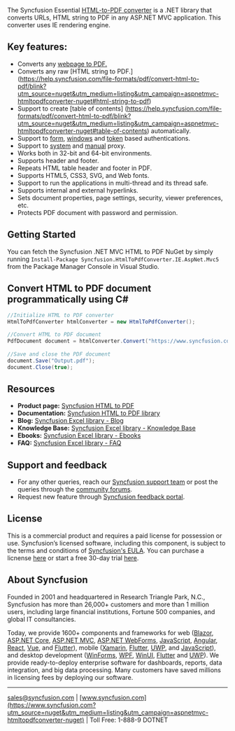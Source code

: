 The Syncfusion Essential [HTML-to-PDF converter](https://www.syncfusion.com/pdf-framework/net/html-to-pdf?utm_source=nuget&utm_medium=listing&utm_campaign=aspnetmvc-htmltopdfconverter-nuget) is a .NET library that converts URLs, HTML string to PDF in any ASP.NET MVC application. This converter uses IE rendering engine.


## Key features:
* Converts any [webpage to PDF.](https://help.syncfusion.com/file-formats/pdf/convert-html-to-pdf/blink?utm_source=nuget&utm_medium=listing&utm_campaign=aspnetmvc-htmltopdfconverter-nuget#url-to-pdf)
* Converts any raw [HTML string to PDF.] (https://help.syncfusion.com/file-formats/pdf/convert-html-to-pdf/blink?utm_source=nuget&utm_medium=listing&utm_campaign=aspnetmvc-htmltopdfconverter-nuget#html-string-to-pdf)
* Support to create [table of contents] (https://help.syncfusion.com/file-formats/pdf/convert-html-to-pdf/blink?utm_source=nuget&utm_medium=listing&utm_campaign=aspnetmvc-htmltopdfconverter-nuget#table-of-contents) automatically.
* Support to [form](https://help.syncfusion.com/file-formats/pdf/convert-html-to-pdf/blink?utm_source=nuget&utm_medium=listing&utm_campaign=aspnetmvc-htmltopdfconverter-nuget#form-authentication), [windows](https://help.syncfusion.com/file-formats/pdf/convert-html-to-pdf/blink?utm_source=nuget&utm_medium=listing&utm_campaign=aspnetmvc-htmltopdfconverter-nuget#windows-authentication) and [token](https://help.syncfusion.com/file-formats/pdf/convert-html-to-pdf/blink?utm_source=nuget&utm_medium=listing&utm_campaign=aspnetmvc-htmltopdfconverter-nuget#token-based-authentication) based authentications.
* Support to [system](https://help.syncfusion.com/file-formats/pdf/convert-html-to-pdf/blink?utm_source=nuget&utm_medium=listing&utm_campaign=aspnetmvc-htmltopdfconverter-nuget#token-based-authentication) and [manual](https://help.syncfusion.com/file-formats/pdf/convert-html-to-pdf/blink?utm_source=nuget&utm_medium=listing&utm_campaign=aspnetmvc-htmltopdfconverter-nuget#manual-proxy) proxy.
* Works both in 32-bit and 64-bit environments.
* Supports header and footer.
* Repeats HTML table header and footer in PDF.
* Supports HTML5, CSS3, SVG, and Web fonts.
* Support to run the applications in multi-thread and its thread safe. 
* Supports internal and external hyperlinks.
* Sets document properties, page settings, security, viewer preferences, etc.
* Protects PDF document with password and permission.

## Getting Started
You can fetch the Syncfusion .NET MVC HTML to PDF NuGet by simply running `Install-Package Syncfusion.HtmlToPdfConverter.IE.AspNet.Mvc5` from the Package Manager Console in Visual Studio.

## Convert HTML to PDF document programmatically using C#

```csharp
//Initialize HTML to PDF converter 
HtmlToPdfConverter htmlConverter = new HtmlToPdfConverter(); 

//Convert HTML to PDF document 
PdfDocument document = htmlConverter.Convert("https://www.syncfusion.com");
 
//Save and close the PDF document 
document.Save("Output.pdf");
document.Close(true);
```

## Resources

* **Product page:** [Syncfusion HTML to PDF]( https://www.syncfusion.com/pdf-framework/net/html-to-pdf?utm_source=nuget&utm_medium=listing&utm_campaign=aspnetmvc-htmltopdfconverter-nuget)
* **Documentation:** [Syncfusion HTML to PDF library](https://help.syncfusion.com/file-formats/pdf/convert-html-to-pdf/ie?utm_source=nuget&utm_medium=listing&utm_campaign=aspnetmvc-htmltopdfconverter-nuget)
* **Blog:** [Syncfusion Excel library - Blog](https://www.syncfusion.com/blogs/category/asp-net-mvc?utm_source=nuget&utm_medium=listing&utm_campaign=aspnetmvc-htmltopdfconverter-nuget)
* **Knowledge Base:** [Syncfusion Excel library - Knowledge Base](https://www.syncfusion.com/kb/aspnetmvc-js2?utm_source=nuget&utm_medium=listing&utm_campaign=aspnetmvc-htmltopdfconverter-nuget)
* **Ebooks:** [Syncfusion Excel library - Ebooks](https://www.syncfusion.com/succinctly-free-ebooks?utm_source=nuget&utm_medium=listing&utm_campaign=aspnetmvc-htmltopdfconverter-nuget)
* **FAQ:** [Syncfusion Excel library - FAQ](https://www.syncfusion.com/faq/?utm_source=nuget&utm_medium=listing&utm_campaign=aspnetmvc-htmltopdfconverter-nuget)

## Support and feedback
* For any other queries, reach our [Syncfusion support team](https://www.syncfusion.com/support/directtrac/incidents/newincident?utm_source=nuget&utm_medium=listing&utm_campaign=aspnetmvc-htmltopdfconverter-nuget) or post the queries through the [community forums](https://www.syncfusion.com/forums?utm_source=nuget&utm_medium=listing&utm_campaign=aspnetmvc-htmltopdfconverter-nuget).
* Request new feature through [Syncfusion feedback portal](https://www.syncfusion.com/feedback/pdf?utm_source=nuget&utm_medium=listing&utm_campaign=aspnetmvc-htmltopdfconverter-nuget).

## License
This is a commercial product and requires a paid license for possession or use. Syncfusion’s licensed software, including this component, is subject to the terms and conditions of [Syncfusion's EULA](https://www.syncfusion.com/eula/es/?utm_source=nuget&utm_medium=listing&utm_campaign=aspnetmvc-htmltopdfconverter-nuget). You can purchase a licnense [here]( https://www.syncfusion.com/sales/products?utm_source=nuget&utm_medium=listing&utm_campaign=aspnetmvc-htmltopdfconverter-nuget) or start a free 30-day trial [here](https://www.syncfusion.com/account/manage-trials/start-trials?utm_source=nuget&utm_medium=listing&utm_campaign=aspnetmvc-htmltopdfconverter-nuget).

## About Syncfusion
Founded in 2001 and headquartered in Research Triangle Park, N.C., Syncfusion has more than 26,000+ customers and more than 1 million users, including large financial institutions, Fortune 500 companies, and global IT consultancies.
 
Today, we provide 1600+ components and frameworks for web ([Blazor](https://www.syncfusion.com/blazor-components?utm_source=nuget&utm_medium=listing&utm_campaign=aspnetmvc-htmltopdfconverter-nuget), [ASP.NET Core](https://www.syncfusion.com/aspnet-core-ui-controls?utm_source=nuget&utm_medium=listing&utm_campaign=aspnetmvc-htmltopdfconverter-nuget), [ASP.NET MVC](https://www.syncfusion.com/aspnet-mvc-ui-controls?utm_source=nuget&utm_medium=listing&utm_campaign=aspnetmvc-htmltopdfconverter-nuget), [ASP.NET WebForms](https://www.syncfusion.com/jquery/aspnet-webforms-ui-controls?utm_source=nuget&utm_medium=listing&utm_campaign=aspnetmvc-htmltopdfconverter-nuget), [JavaScript](https://www.syncfusion.com/javascript-ui-controls?utm_source=nuget&utm_medium=listing&utm_campaign=aspnetmvc-htmltopdfconverter-nuget), [Angular](https://www.syncfusion.com/angular-ui-components?utm_source=nuget&utm_medium=listing&utm_campaign=aspnetmvc-htmltopdfconverter-nuget), [React](https://www.syncfusion.com/react-ui-components?utm_source=nuget&utm_medium=listing&utm_campaign=aspnetmvc-htmltopdfconverter-nuget), [Vue](https://www.syncfusion.com/vue-ui-components?utm_source=nuget&utm_medium=listing&utm_campaign=aspnetmvc-htmltopdfconverter-nuget), and [Flutter](https://www.syncfusion.com/flutter-widgets?utm_source=nuget&utm_medium=listing&utm_campaign=aspnetmvc-htmltopdfconverter-nuget)), mobile ([Xamarin](https://www.syncfusion.com/xamarin-ui-controls?utm_source=nuget&utm_medium=listing&utm_campaign=aspnetmvc-htmltopdfconverter-nuget), [Flutter](https://www.syncfusion.com/flutter-widgets?utm_source=nuget&utm_medium=listing&utm_campaign=aspnetmvc-htmltopdfconverter-nuget), [UWP](https://www.syncfusion.com/uwp-ui-controls?utm_source=nuget&utm_medium=listing&utm_campaign=aspnetmvc-htmltopdfconverter-nuget), and [JavaScript](https://www.syncfusion.com/javascript-ui-controls?utm_source=nuget&utm_medium=listing&utm_campaign=aspnetmvc-htmltopdfconverter-nuget)), and desktop development ([WinForms](https://www.syncfusion.com/winforms-ui-controls?utm_source=nuget&utm_medium=listing&utm_campaign=aspnetmvc-htmltopdfconverter-nuget), [WPF](https://www.syncfusion.com/wpf-ui-controls?utm_source=nuget&utm_medium=listing&utm_campaign=aspnetmvc-htmltopdfconverter-nuget), [WinUI](https://www.syncfusion.com/winui-controls?utm_source=nuget&utm_medium=listing&utm_campaign=aspnetmvc-htmltopdfconverter-nuget), [Flutter](https://www.syncfusion.com/flutter-widgets?utm_source=nuget&utm_medium=listing&utm_campaign=aspnetmvc-htmltopdfconverter-nuget) and [UWP](https://www.syncfusion.com/uwp-ui-controls?utm_source=nuget&utm_medium=listing&utm_campaign=aspnetmvc-htmltopdfconverter-nuget)). We provide ready-to-deploy enterprise software for dashboards, reports, data integration, and big data processing. Many customers have saved millions in licensing fees by deploying our software.

___

[sales@syncfusion.com](mailto:sales@syncfusion.com?Subject=Syncfusion%20ASPNET%20MVC%20HTMLtoPDF%20-%20NuGet) | [www.syncfusion.com](https://www.syncfusion.com?utm_source=nuget&utm_medium=listing&utm_campaign=aspnetmvc-htmltopdfconverter-nuget) | Toll Free: 1-888-9 DOTNET